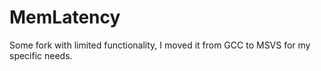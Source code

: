 # MemLatency
Some fork with limited functionality, I moved it from GCC to MSVS for my specific needs.
